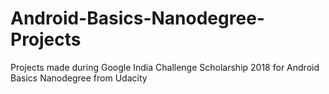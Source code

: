 # Android-Basics-Nanodegree-Projects
Projects made during Google India Challenge Scholarship 2018 for Android Basics Nanodegree from Udacity
